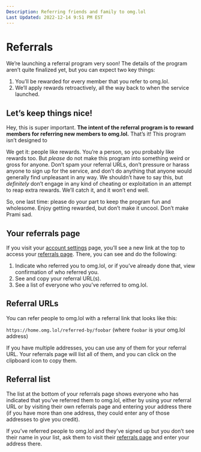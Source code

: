 ```yaml
---
Description: Referring friends and family to omg.lol  
Last Updated: 2022-12-14 9:51 PM EST
---
```


# Referrals

We’re launching a referral program very soon! The details of the program aren’t quite finalized yet, but you can expect two key things:

1. You’ll be rewarded for every member that you refer to omg.lol.
2. We’ll apply rewards retroactively, all the way back to when the service launched.

<div class="container shadowed yellow-3-bg gray-9-fg">
<h2><i class="fa-solid fa-square-exclamation"></i> Let’s keep things nice!</h2>
<p>Hey, this is super important. <strong>The intent of the referral program is to reward members for referring new members to omg.lol.</strong> That’s it! This program isn’t designed to </p>
<p>We get it: people like rewards. You’re a person, so you probably like rewards too. But <em>please</em> do not make this program into something weird or gross for anyone. Don’t spam your referral URLs, don’t pressure or harass anyone to sign up for the service, and don’t do anything that anyone would generally find unpleasant in any way. We shouldn’t have to say this, but <em>definitely</em> don’t engage in any kind of cheating or exploitation in an attempt to reap extra rewards. We’ll catch it, and it won’t end well.</p>
<p>So, one last time: please do your part to keep the program fun and wholesome. Enjoy getting rewarded, but don’t make it uncool. Don’t make Prami sad.</p>
</div>

## Your referrals page

If you visit your [account settings](/account) page, you’ll see a new link at the top to access your [referrals page](/account/referrals). There, you can see and do the following:

1. Indicate who referred you to omg.lol, or if you’ve already done that, view confirmation of who referred you.
2. See and copy your referral URL(s).
3. See a list of everyone who you’ve referred to omg.lol.

## Referral URLs

You can refer people to omg.lol with a referral link that looks like this:

`https://home.omg.lol/referred-by/foobar` (where `foobar` is your omg.lol address)

If you have multiple addresses, you can use any of them for your referral URL. Your referrals page will list all of them, and you can click on the clipboard icon to copy them.

## Referral list

The list at the bottom of your referrals page shows everyone who has indicated that you’ve referred them to omg.lol, either by using your referral URL or by visiting their own referrals page and entering your address there (if you have more than one address, they could enter any of those addresses to give you credit).

If you’ve referred people to omg.lol and they’ve signed up but you don’t see their name in your list, ask them to visit their [referrals page](/account/referrals) and enter your address there.